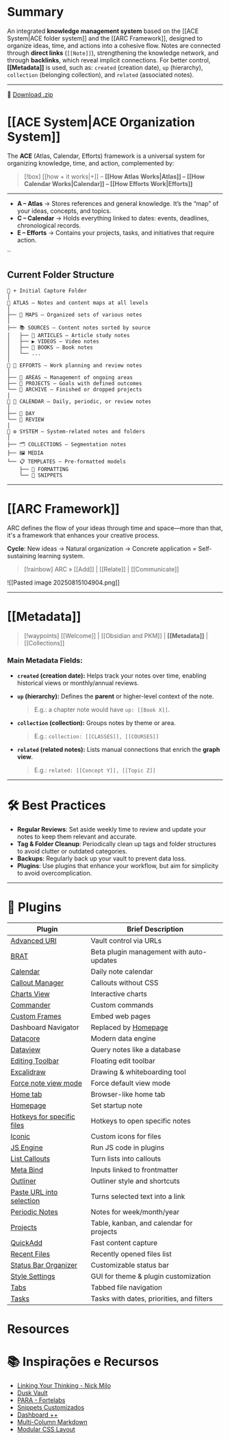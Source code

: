 # Summary

An integrated **knowledge management system** based on the \[\[ACE System|ACE folder system]] and the \[\[ARC Framework]], designed to organize ideas, time, and actions into a cohesive flow. Notes are connected through **direct links** (`[[Note]]`), strengthening the knowledge network, and through **backlinks**, which reveal implicit connections. For better control, **\[\[Metadata]]** is used, such as: `created` (creation date), `up` (hierarchy), `collection` (belonging collection), and `related` (associated notes).

---

💾 [Download .zip](https://github.com/NonakaVal/obsidian-ACE-ARC/archive/refs/heads/main.zip)

# \[\[ACE System|ACE Organization System]]

The **ACE** (Atlas, Calendar, Efforts) framework is a universal system for organizing knowledge, time, and action, complemented by:

> \[!box] \[\[how + it works|+]] – **\[\[How Atlas Works|Atlas]] – \[\[How Calendar Works|Calendar]] – \[\[How Efforts Work|Efforts]]**

---


* **A – Atlas** → Stores references and general knowledge. It’s the “map” of your ideas, concepts, and topics.
* **C – Calendar** → Holds everything linked to dates: events, deadlines, chronological records.
* **E – Efforts** → Contains your projects, tasks, and initiatives that require action.


``

## Current Folder Structure

```
📂 + Initial Capture Folder
│
📂 ATLAS — Notes and content maps at all levels
│
├── 🧭 MAPS — Organized sets of various notes
│
├── 📚 SOURCES — Content notes sorted by source
│   ├── 📄 ARTICLES — Article study notes
│   ├── ▶️ VIDEOS — Video notes
│   ├── 📙 BOOKS — Book notes
│   └── ...
│
📂 🚀 EFFORTS — Work planning and review notes
│
├── 📂 AREAS — Management of ongoing areas
├── 📂 PROJECTS — Goals with defined outcomes
└── 📂 ARCHIVE — Finished or dropped projects
│
📂 📅 CALENDAR — Daily, periodic, or review notes
│
├── 📂 DAY
└── 📂 REVIEW
│
📂 ⚙️ SYSTEM — System-related notes and folders
│
├── 🗂️ COLLECTIONS — Segmentation notes
├── 🖼️ MEDIA
└── 📋 TEMPLATES — Pre-formatted models
    ├── 📂 FORMATTING
    └── 📂 SNIPPETS

```

---

# \[\[ARC Framework]]

ARC defines the flow of your ideas through time and space—more than that, it's a framework that enhances your creative process.

**Cycle**: New ideas → Natural organization → Concrete application = Self-sustaining learning system.

> \[!rainbow] ARC » \[\[Add]] | \[\[Relate]] | \[\[Communicate]]

!\[\[Pasted image 20250815104904.png]]

---

# \[\[Metadata]]

> \[!waypoints] \[\[Welcome]] | \[\[Obsidian and PKM]] | **\[\[Metadata]]** | \[\[Collections]]

### Main Metadata Fields:

* **`created` (creation date):**
  Helps track your notes over time, enabling historical views or monthly/annual reviews.

* **`up` (hierarchy):**
  Defines the **parent** or higher-level context of the note.

  > E.g.: a chapter note would have `up: [[Book X]]`.

* **`collection` (collection):**
  Groups notes by theme or area.

  > E.g.: `collection: [[CLASSES]], [[COURSES]]`

* **`related` (related notes):**
  Lists manual connections that enrich the **graph view**.

  > E.g.: `related: [[Concept Y]], [[Topic Z]]`

---

# 🛠 Best Practices

* **Regular Reviews**: Set aside weekly time to review and update your notes to keep them relevant and accurate.
* **Tag & Folder Cleanup**: Periodically clean up tags and folder structures to avoid clutter or outdated categories.
* **Backups**: Regularly back up your vault to prevent data loss.
* **Plugins**: Use plugins that enhance your workflow, but aim for simplicity to avoid overcomplication.

---

# 🔌 Plugins

| Plugin                                                                                         | Brief Description                                                     |
| ---------------------------------------------------------------------------------------------- | --------------------------------------------------------------------- |
| [Advanced URI](https://github.com/Vinzent03/obsidian-advanced-uri)                             | Vault control via URLs                                                |
| [BRAT](https://github.com/TfTHacker/obsidian42-brat)                                           | Beta plugin management with auto-updates                              |
| [Calendar](https://github.com/liamcain/obsidian-calendar-plugin)                               | Daily note calendar                                                   |
| [Callout Manager](https://github.com/eth-p/obsidian-callout-manager)                           | Callouts without CSS                                                  |
| [Charts View](https://github.com/caronchen/obsidian-chartsview-plugin)                         | Interactive charts                                                    |
| [Commander](https://github.com/phibr0/obsidian-commander)                                      | Custom commands                                                       |
| [Custom Frames](https://github.com/gino-ple-bags/obsidian-custom-frames)                       | Embed web pages                                                       |
| Dashboard Navigator                                                                            | Replaced by [Homepage](https://github.com/mirnovov/obsidian-homepage) |
| [Datacore](https://github.com/blacksmithgu/obsidian-datacore)                                  | Modern data engine                                                    |
| [Dataview](https://github.com/blacksmithgu/obsidian-dataview)                                  | Query notes like a database                                           |
| [Editing Toolbar](https://github.com/cumany/obsidian-editing-toolbar)                          | Floating edit toolbar                                                 |
| [Excalidraw](https://github.com/zsviczian/obsidian-excalidraw-plugin)                          | Drawing & whiteboarding tool                                          |
| [Force note view mode](https://github.com/bwca/obsidian-force-view-mode-of-note)               | Force default view mode                                               |
| [Home tab](https://github.com/oliverschwendener/obsidian-home-tab)                             | Browser-like home tab                                                 |
| [Homepage](https://github.com/mirnovov/obsidian-homepage)                                      | Set startup note                                                      |
| [Hotkeys for specific files](https://github.com/Vinzent03/obsidian-hotkeys-for-specific-files) | Hotkeys to open specific notes                                        |
| [Iconic](https://github.com/aidenlx/obsidian-iconic)                                           | Custom icons for files                                                |
| [JS Engine](https://github.com/Fevol/obsidian-js-engine)                                       | Run JS code in plugins                                                |
| [List Callouts](https://github.com/mgmeyers/obsidian-list-callouts)                            | Turn lists into callouts                                              |
| [Meta Bind](https://github.com/mnaouass/obsidian-meta-bind-plugin)                             | Inputs linked to frontmatter                                          |
| [Outliner](https://github.com/vslinko/obsidian-outliner)                                       | Outliner style and shortcuts                                          |
| [Paste URL into selection](https://github.com/denolehov/obsidian-url-into-selection)           | Turns selected text into a link                                       |
| [Periodic Notes](https://github.com/liamcain/obsidian-periodic-notes)                          | Notes for week/month/year                                             |
| [Projects](https://github.com/marcusolsson/obsidian-projects)                                  | Table, kanban, and calendar for projects                              |
| [QuickAdd](https://github.com/chhoumann/quickadd)                                              | Fast content capture                                                  |
| [Recent Files](https://github.com/tgrosinger/recent-files-obsidian)                            | Recently opened files list                                            |
| [Status Bar Organizer](https://github.com/L7Cy/obsidian-customizable-statusbar)                | Customizable status bar                                               |
| [Style Settings](https://github.com/mgmeyers/obsidian-style-settings)                          | GUI for theme & plugin customization                                  |
| [Tabs](https://github.com/git-yustasse/obsidian-tabs)                                          | Tabbed file navigation                                                |
| [Tasks](https://github.com/obsidian-tasks-group/obsidian-tasks)                                | Tasks with dates, priorities, and filters                             |

# Resources
# 📚 Inspirações e Recursos

- [Linking Your Thinking - Nick Milo](https://www.linkingyourthinking.com/)
- [Dusk Vault](https://github.com/DuskWasHere/dusk-obsidian-vault)
- [PARA - Fortelabs](https://fortelabs.com/blog/para/)
- [Snippets Customizados](https://github.com/NonakaVal/Obsidian-CSS-Snippets)
- [Dashboard ++](https://github.com/TfTHacker/DashboardPlusPlus)
- [Multi-Column Markdown](https://github.com/ckRobinson/multi-column-markdown)
- [Modular CSS Layout](https://github.com/efemkay/obsidian-modular-css-layout)

